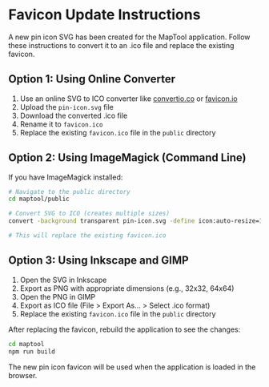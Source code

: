 # Favicon Update Instructions

A new pin icon SVG has been created for the MapTool application. Follow these instructions to convert it to an .ico file and replace the existing favicon.

## Option 1: Using Online Converter

1. Use an online SVG to ICO converter like [convertio.co](https://convertio.co/svg-ico/) or [favicon.io](https://favicon.io/favicon-converter/)
2. Upload the `pin-icon.svg` file
3. Download the converted .ico file
4. Rename it to `favicon.ico`
5. Replace the existing `favicon.ico` file in the `public` directory

## Option 2: Using ImageMagick (Command Line)

If you have ImageMagick installed:

```bash
# Navigate to the public directory
cd maptool/public

# Convert SVG to ICO (creates multiple sizes)
convert -background transparent pin-icon.svg -define icon:auto-resize=16,32,48,64 favicon.ico

# This will replace the existing favicon.ico
```

## Option 3: Using Inkscape and GIMP

1. Open the SVG in Inkscape
2. Export as PNG with appropriate dimensions (e.g., 32x32, 64x64)
3. Open the PNG in GIMP
4. Export as ICO file (File > Export As... > Select .ico format)
5. Replace the existing `favicon.ico` file in the `public` directory

After replacing the favicon, rebuild the application to see the changes:

```bash
cd maptool
npm run build
```

The new pin icon favicon will be used when the application is loaded in the browser.
